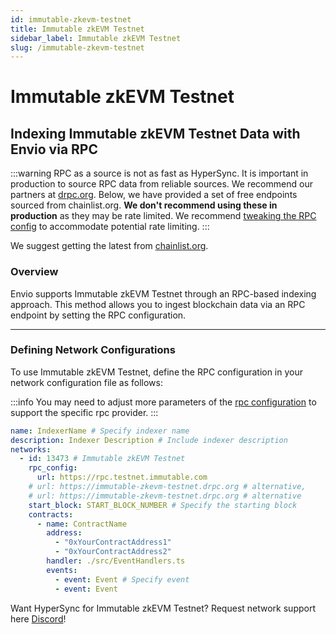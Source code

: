 ```yaml
---
id: immutable-zkevm-testnet
title: Immutable zkEVM Testnet
sidebar_label: Immutable zkEVM Testnet
slug: /immutable-zkevm-testnet
---
```


# Immutable zkEVM Testnet

## Indexing Immutable zkEVM Testnet Data with Envio via RPC

:::warning
RPC as a source is not as fast as HyperSync. It is important in production to source RPC data from reliable sources. We recommend our partners at [drpc.org](https://drpc.org). Below, we have provided a set of free endpoints sourced from chainlist.org. **We don't recommend using these in production** as they may be rate limited. We recommend [tweaking the RPC config](./rpc-sync) to accommodate potential rate limiting.
:::

We suggest getting the latest from [chainlist.org](https://chainlist.org).

### Overview

Envio supports Immutable zkEVM Testnet through an RPC-based indexing approach. This method allows you to ingest blockchain data via an RPC endpoint by setting the RPC configuration.

---

### Defining Network Configurations

To use Immutable zkEVM Testnet, define the RPC configuration in your network configuration file as follows:

:::info
You may need to adjust more parameters of the [rpc configuration](./rpc-sync) to support the specific rpc provider. 
:::

```yaml
name: IndexerName # Specify indexer name
description: Indexer Description # Include indexer description
networks:
  - id: 13473 # Immutable zkEVM Testnet
    rpc_config:
      url: https://rpc.testnet.immutable.com 
    # url: https://immutable-zkevm-testnet.drpc.org # alternative,
    # url: https://immutable-zkevm-testnet.drpc.org # alternative
    start_block: START_BLOCK_NUMBER # Specify the starting block
    contracts:
      - name: ContractName
        address:
          - "0xYourContractAddress1"
          - "0xYourContractAddress2"
        handler: ./src/EventHandlers.ts
        events:
          - event: Event # Specify event
          - event: Event
```

Want HyperSync for Immutable zkEVM Testnet? Request network support here [Discord](https://discord.gg/fztEvj79m3)!
